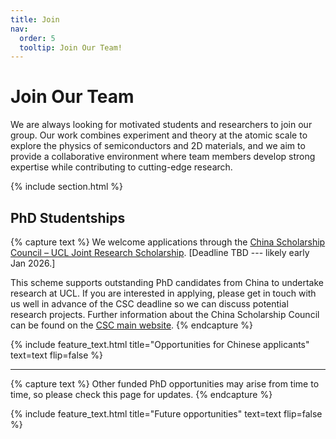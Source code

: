 ```yaml
---
title: Join
nav:
  order: 5
  tooltip: Join Our Team!
---
```


# Join Our Team

We are always looking for motivated students and researchers to join our group.  Our work combines experiment and theory at the atomic scale to explore the physics of semiconductors and 2D materials, and we aim to provide a collaborative environment where team members develop strong expertise while contributing to cutting-edge research.



{% include section.html %}
## PhD Studentships

{% capture text %}
We welcome applications through the  [China Scholarship Council – UCL Joint Research Scholarship](https://www.ucl.ac.uk/scholarships/china-scholarship-council-ucl-joint-research-scholarship).  [Deadline TBD --- likely early Jan 2026.]

This scheme supports outstanding PhD candidates from China to undertake research at UCL. If you are interested in applying, please get in touch with us well in advance of the CSC deadline so we can discuss potential research projects.  Further information about the China Scholarship Council can be found on the [CSC main website](https://sa.csc.edu.cn/student/#/login?redirect=%2Fhome).
{% endcapture %}

{%
  include feature_text.html
  title="Opportunities for Chinese applicants"
  text=text
  flip=false
%}

---

{% capture text %}
Other funded PhD opportunities may arise from time to time, so please check this page for updates.
{% endcapture %}

{%
  include feature_text.html
  title="Future opportunities"
  text=text
  flip=false
%}
